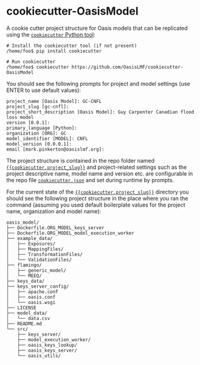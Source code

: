 # cookiecutter-OasisModel
A cookie cutter project structure for Oasis models that can be replicated using the <a href="https://pypi.python.org/pypi/cookiecutter" target="_blank">`cookiecutter` Python tool</a>:

    # Install the cookiecutter tool (if not present)
    /home/foo$ pip install cookiecutter
    
    # Run cookiecutter
    /home/foo$ cookiecutter https://github.com/OasisLMF/cookiecutter-OasisModel

You should see the following prompts for project and model settings (use ENTER to use default values):
    
    project_name [Oasis Model]: GC-CNFL
    project_slug [gc-cnfl]: 
    project_short_description [Oasis Model]: Guy Carpenter Canadian flood loss model
    version [0.0.1]: 
    primary_language [Python]: 
    organization [ORG]: GC
    model_identifier [MODEL]: CNFL
    model_version [0.0.0.1]: 
    email [mark.pinkerton@oasislmf.org]: 

The project structure is contained in the repo folder named <a href="https://github.com/OasisLMF/cookiecutter-OasisModel/tree/master/%7B%7Bcookiecutter.project_slug%7D%7D" target="_blank">`{{cookiecutter.project_slug}}`</a> and project-related settings such as the project descriptive name, model name and version etc. are configurable in the repo file <a href="https://github.com/OasisLMF/cookiecutter-OasisModel/blob/master/cookiecutter.json" target="_blank">`cookiecutter.json`</a> and set during runtime by prompts.

For the current state of the <a href="https://github.com/OasisLMF/cookiecutter-OasisModel/tree/master/%7B%7Bcookiecutter.project_slug%7D%7D" target="_blank">`{{cookiecutter.project_slug}}`</a> directory you should see the following project structure in the place where you ran the command (assuming you used default boilerplate values for the project name, organization and model name):

    oasis_model/
    ├── Dockerfile.ORG_MODEL_keys_server
    ├── Dockerfile.ORG_MODEL_model_execution_worker
    ├── example_data/
    │   ├── Exposures/
    │   ├── MappingFiles/
    │   ├── TransformationFiles/
    │   └── ValidationFiles/
    ├── flamingo/
    │   ├── generic_model/
    │   └── MEEQ/
    ├── keys_data/
    ├── keys_server_config/
    │   ├── apache.conf
    │   ├── oasis.conf
    │   └── oasis.wsgi
    ├── LICENSE
    ├── model_data/
    │   └── data.csv
    ├── README.md
    └── src/
        ├── keys_server/
        ├── model_execution_worker/
        ├── oasis_keys_lookup/
        ├── oasis_keys_server/
        └── oasis_utils/

